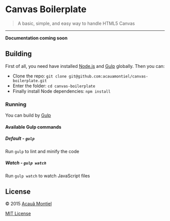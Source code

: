 Canvas Boilerplate
==================

> A basic, simple, and easy way to handle HTML5 Canvas

---

**Documentation coming soon**


Building
--------

First of all, you need have installed [Node.js](http://nodejs.org/) and [Gulp](http://gulpjs.com) globally.
Then you can:

- Clone the repo: `git clone git@github.com:acauamontiel/canvas-boilerplate.git`
- Enter the folder: `cd canvas-boilerplate`
- Finally install Node dependencies: `npm install`


### Running

You can build by [Gulp](http://gulpjs.com)


#### Available Gulp commands


##### Default - `gulp`

Run `gulp` to lint and minify the code


##### Watch - `gulp watch`

Run `gulp watch` to watch JavaScript files


License
-------

© 2015 [Acauã Montiel](http://acauamontiel.com.br)

[MIT License](http://acaua.mit-license.org/)
